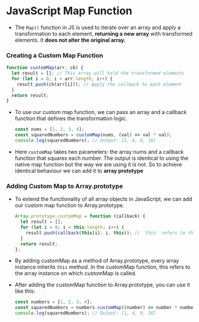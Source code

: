 # JavaScript Map Function

- The `Map()` function in JS is used to iterate over an array and apply a transformation to each element, **returning a new array** with transformed elements. It **does not alter the original array.**

### Creating a Custom Map Function

```js
function customMap(arr, cb) {
  let result = []; // This array will hold the transformed elements
  for (let i = 0; i < arr.length; i++) {
    result.push(cb(arr[i])); // Apply the callback to each element
  }
  return result;
}
```

- To use our custom map function, we can pass an array and a callback function that defines the transformation logic.

  ```js
  const nums = [1, 2, 3, 4];
  const squaredNumbers = customMap(nums, (val) => val * val);
  console.log(squaredNumbers); // Output: [1, 4, 9, 16]
  ```

- Here `customMap` takes two parameters: the array nums and a callback function that squares each number. The output is identical to using the native map function but the way we are using it is not. So to achieve identical behaviour we can add it to **array prototype**

### Adding Custom Map to Array.prototype

- To extend the functionality of all array objects in JavaScript, we can add our custom map function to Array.prototype.

  ```js
  Array.prototype.customMap = function (callback) {
    let result = [];
    for (let i = 0; i < this.length; i++) {
      result.push(callback(this[i], i, this)); // `this` refers to the array
    }
    return result;
  };
  ```

- By adding customMap as a method of Array.prototype, every array instance inherits `this` method. In the customMap function, this refers to the array instance on which customMap is called.
- After adding the customMap function to Array.prototype, you can use it like this:

  ```js
  const numbers = [1, 2, 3, 4];
  const squaredNumbers = numbers.customMap((number) => number * number);
  console.log(squaredNumbers); // Output: [1, 4, 9, 16]
  ```
